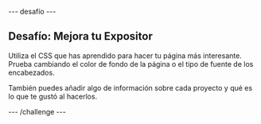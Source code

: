 \--- desafío \---

## Desafío: Mejora tu Expositor

Utiliza el CSS que has aprendido para hacer tu página más interesante. Prueba cambiando el color de fondo de la página o el tipo de fuente de los encabezados.

También puedes añadir algo de información sobre cada proyecto y qué es lo que te gustó al hacerlos.

\--- /challenge \---
